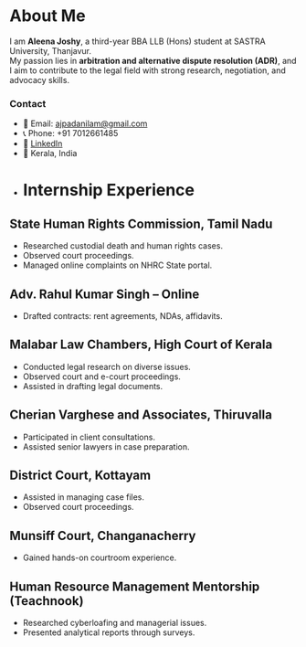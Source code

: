 # About Me

I am **Aleena Joshy**, a third-year BBA LLB (Hons) student at SASTRA University, Thanjavur.  
My passion lies in **arbitration and alternative dispute resolution (ADR)**, and I aim to contribute to the legal field with strong research, negotiation, and advocacy skills.

### Contact
- 📧 Email: [ajpadanilam@gmail.com](mailto:ajpadanilam@gmail.com)  
- 📞 Phone: +91 7012661485  
- 🔗 [LinkedIn](https://www.linkedin.com/in/aleena-joshy-a9b4a524a)  
- 📍 Kerala, India
- # Internship Experience

## State Human Rights Commission, Tamil Nadu
- Researched custodial death and human rights cases.
- Observed court proceedings.
- Managed online complaints on NHRC State portal.

## Adv. Rahul Kumar Singh – Online
- Drafted contracts: rent agreements, NDAs, affidavits.

## Malabar Law Chambers, High Court of Kerala
- Conducted legal research on diverse issues.
- Observed court and e-court proceedings.
- Assisted in drafting legal documents.

## Cherian Varghese and Associates, Thiruvalla
- Participated in client consultations.
- Assisted senior lawyers in case preparation.

## District Court, Kottayam
- Assisted in managing case files.
- Observed court proceedings.

## Munsiff Court, Changanacherry
- Gained hands-on courtroom experience.

## Human Resource Management Mentorship (Teachnook)
- Researched cyberloafing and managerial issues.
- Presented analytical reports through surveys.

